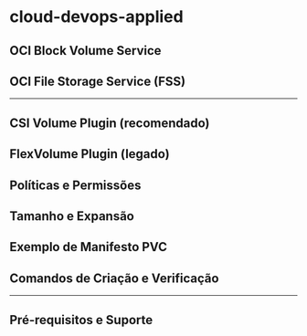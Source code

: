 # cloud-devops-applied

## OCI Block Volume Service
## OCI File Storage Service (FSS)

---

## CSI Volume Plugin (recomendado)
## FlexVolume Plugin (legado)
## Políticas e Permissões
## Tamanho e Expansão
## Exemplo de Manifesto PVC
## Comandos de Criação e Verificação

--- 

## Pré-requisitos e Suporte
